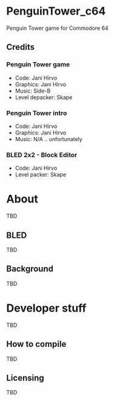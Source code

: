 # PenguinTower_c64
Penguin Tower game for Commodore 64
## Credits
### Penguin Tower game
- Code: Jani Hirvo
- Graphics: Jani Hirvo
- Music: Side-B
- Level depacker: Skape
### Penguin Tower intro
- Code: Jani Hirvo
- Graphics: Jani Hirvo
- Music: N/A .. unfortunately
### BLED 2x2 - Block Editor 
- Code: Jani Hirvo
- Level packer: Skape
# About
TBD
## BLED
TBD
## Background
TBD
# Developer stuff
TBD
## How to compile
TBD
## Licensing
TBD

